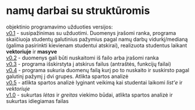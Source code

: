 # namų darbai su struktūromis
objektinio programavimo užduoties versijos:\
[v0.1](https://github.com/AntanasU/projektinis-darbas/tree/v0.1) - susipažinimas su užduotimi. Duomenys įrašomi ranka, programa skaičiuoja studentų galutinius pažymius pagal namų darbų vidurkį/medianą (galima pasirinkti kievienam studentui atskirai), realizuota studentus laikant **vektoriuje** ir **masyve**\
[v0.2](https://github.com/AntanasU/projektinis-darbas/tree/v0.2) - duomenys gali būti nuskaitomi iš failo arba įrašomi ranka\
[v0.3](https://github.com/AntanasU/projektinis-darbas/tree/v0.3) - programa išskirstyta į atskirus failus (antraštės, funkcijų failai)\
[v0.4](https://github.com/AntanasU/projektinis-darbas/tree/v0.4) - programa sukuria duomenų failą kurį po to nuskaito ir suskirsto pagal galutinį pažymį į dvi grupes. Atlikta spartos analizė\
[v0.5](https://github.com/AntanasU/projektinis-darbas/tree/v0.5) - atlikta spartos analizė lyginant veikimą kai studentai laikomi *list'e* ir *vektoriuje*\
[v1.0](https://github.com/AntanasU/projektinis-darbas/tree/1.0) - sukurtas *lėtas* ir *greitas* viekimo būdai, atlikta spartos analizė ir sukurtas idiegiamas failas
